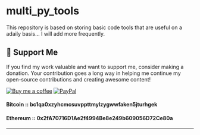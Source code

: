 # multi_py_tools
This repository is based on storing basic code tools that are useful on a adaily basis... I will add more frequently.

## 💖 Support Me

If you find my work valuable and want to support me, consider making a donation. Your contribution goes a long way in helping me continue my open-source contributions and creating awesome content!

[![Buy me a coffee](https://img.shields.io/badge/Buy%20me%20a%20coffee-Donate-blue.svg)](https://www.paypal.com/donate/?hosted_button_id=A2S5G97QM7XCJ)
[![PayPal](https://img.shields.io/badge/PayPal-Donate-blue.svg)](https://www.paypal.com/donate/?hosted_button_id=A2S5G97QM7XCJ)

#### Bitcoin :: **bc1qa0xzyhcmcsuvppttmylzygwwfaken5jturhgek**

#### Ethereum :: **0x2fA70716D1Ae2f4994Be8e249b609056D72Ce80a** 

---
